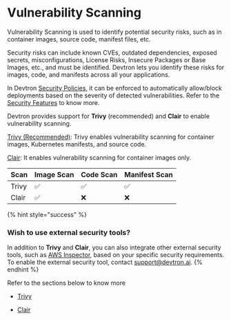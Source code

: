 # Vulnerability Scanning

Vulnerability Scanning is used to identify potential security risks, such as in container images, source code, manifest files, etc. 

Security risks can include known CVEs, outdated dependencies, exposed secrets, misconfigurations, License Risks, Insecure Packages or Base Images, etc., and must be identified. Devtron lets you identify these risks for images, code, and manifests across all your applications. 

In Devtron [Security Policies](../../security-features/security-policies.md), it can be enforced to automatically allow/block deployments based on the severity of detected vulnerabilities. Refer to the [Security Features](../../security-features.md) to know more.

Devtron provides support for **Trivy** (recommended) and **Clair** to enable vulnerability scanning.

 [Trivy (Recommended)](./trivy.md): Trivy enables vulnerability scanning for container images, Kubernetes manifests, and source code.

 [Clair](./clair.md): It enables vulnerability scanning for container images only.

 |Scan| Image Scan |Code Scan | Manifest Scan|
 |:---|:---|:---|:---|
 |Trivy | ✅|✅|✅|
 |Clair |✅|❌|❌|
 
{% hint style="success" %}
### Wish to use external security tools?
In addition to **Trivy** and **Clair**, you can also integrate other external security tools, such as [AWS Inspector](https://docs.aws.amazon.com/inspector/latest/user/what-is-inspector.html), based on your specific security requirements. To enable the external security tool, contact [support@devtron.ai](mailto:support@devtron.ai).
{% endhint %}

Refer to the sections below to know more

 * [Trivy](./trivy.md)

 * [Clair](./clair.md)

